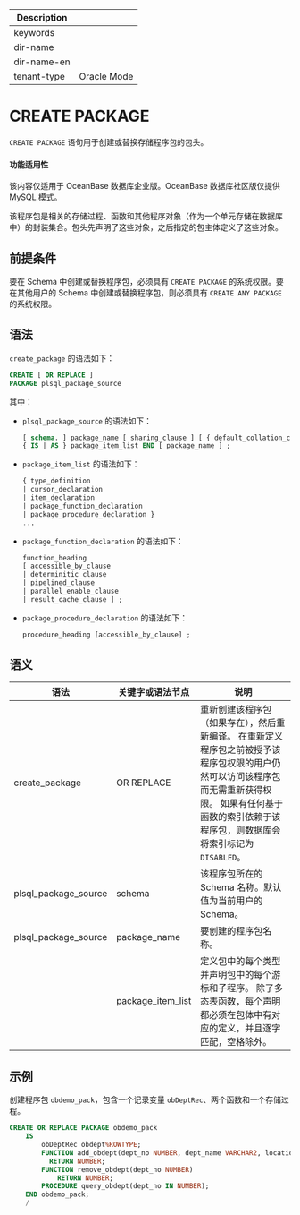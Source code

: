 | Description   |                 |
|---------------|-----------------|
| keywords      |                 |
| dir-name      |                 |
| dir-name-en   |                 |
| tenant-type   | Oracle Mode     |


# CREATE PACKAGE

`CREATE PACKAGE` 语句用于创建或替换存储程序包的包头。

  <main id="notice" >
    <h4>功能适用性</h4>
    <p>该内容仅适用于 OceanBase 数据库企业版。OceanBase 数据库社区版仅提供 MySQL 模式。</p>
  </main>

该程序包是相关的存储过程、函数和其他程序对象（作为一个单元存储在数据库中）的封装集合。包头先声明了这些对象，之后指定的包主体定义了这些对象。

前提条件 
-------------------------

要在 Schema 中创建或替换程序包，必须具有 `CREATE PACKAGE` 的系统权限。要在其他用户的 Schema 中创建或替换程序包，则必须具有 `CREATE ANY PACKAGE` 的系统权限。

语法 
-----------------------

`create_package` 的语法如下：

```sql
CREATE [ OR REPLACE ]
PACKAGE plsql_package_source
```



其中：

* `plsql_package_source` 的语法如下：

  ```sql
  [ schema. ] package_name [ sharing_clause ] [ { default_collation_clause | invoker_rights_clause | accessible_by_clause }... ]  
  { IS | AS } package_item_list END [ package_name ] ;
  ```

  

* `package_item_list` 的语法如下：

  ```sql
  { type_definition 
  | cursor_declaration 
  | item_declaration 
  | package_function_declaration 
  | package_procedure_declaration } 
  ...
  ```

  

* `package_function_declaration` 的语法如下：

  ```sql
  function_heading 
  [ accessible_by_clause 
  | determinitic_clause 
  | pipelined_clause 
  | parallel_enable_clause 
  | result_cache_clause ] ;
  ```

  

* `package_procedure_declaration` 的语法如下：

  ```sql
  procedure_heading [accessible_by_clause] ;
  ```

  

  




语义 
-----------------------



|          语法          |     关键字或语法节点      |                                                                      说明                                                                       |
|----------------------|-------------------|-----------------------------------------------------------------------------------------------------------------------------------------------|
| create_package       | OR REPLACE        | 重新创建该程序包（如果存在），然后重新编译。 在重新定义程序包之前被授予该程序包权限的用户仍然可以访问该程序包而无需重新获得权限。 如果有任何基于函数的索引依赖于该程序包，则数据库会将索引标记为 `DISABLED`。 |
| plsql_package_source | schema            | 该程序包所在的 Schema 名称。默认值为当前用户的 Schema。                                                                                                           |
| plsql_package_source | package_name      | 要创建的程序包名称。                                                                                                                                    |
|                      | package_item_list | 定义包中的每个类型并声明包中的每个游标和子程序。 除了多态表函数，每个声明都必须在包体中有对应的定义，并且逐字匹配，空格除外。                                                                               |



示例 
-----------------------

创建程序包 `obdemo_pack`，包含一个记录变量 `obDeptRec`、两个函数和一个存储过程。

```sql
CREATE OR REPLACE PACKAGE obdemo_pack
    IS
        obDeptRec obdept%ROWTYPE;
        FUNCTION add_obdept(dept_no NUMBER, dept_name VARCHAR2, location VARCHAR2)
          RETURN NUMBER;
        FUNCTION remove_obdept(dept_no NUMBER)
            RETURN NUMBER;
        PROCEDURE query_obdept(dept_no IN NUMBER);
    END obdemo_pack;
    /
```


